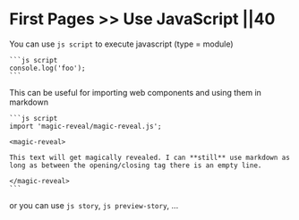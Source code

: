 # First Pages >> Use JavaScript ||40

You can use `js script` to execute javascript (type = module)

````
```js script
console.log('foo');
```
````

This can be useful for importing web components and using them in markdown

````
```js script
import 'magic-reveal/magic-reveal.js';

<magic-reveal>

This text will get magically revealed. I can **still** use markdown as long as between the opening/closing tag there is an empty line.

</magic-reveal>
```
````

or you can use `js story`, `js preview-story`, ...
